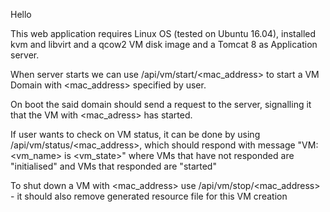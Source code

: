 Hello

This web application requires Linux OS (tested on Ubuntu 16.04), installed kvm and libvirt and a qcow2 VM disk image and a Tomcat 8 as Application server.

When server starts we can use /api/vm/start/<mac_address> to start a VM Domain with <mac_address>
specified by user.


On boot the said domain should send a request to the server, signalling it that the VM with <mac_adress> has started.


If user wants to check on VM status, it can be done by using /api/vm/status/<mac_address>, which should respond with message "VM: <vm_name> is <vm_state>" where VMs that have not responded are "initialised" and VMs that responded are "started"


To shut down a VM with <mac_address> use /api/vm/stop/<mac_address> - it should also remove generated resource file for this VM creation


